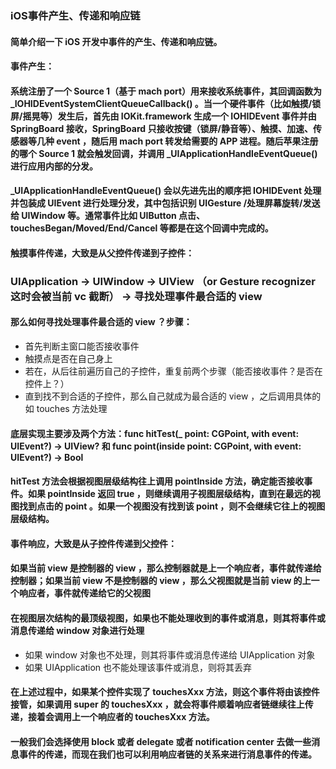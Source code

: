 ### iOS事件产生、传递和响应链
#### 简单介绍一下 iOS 开发中事件的产生、传递和响应链。
#### 事件产生：
#### 系统注册了一个 Source 1（基于 mach port）用来接收系统事件，其回调函数为 _IOHIDEventSystemClientQueueCallback() 。当一个硬件事件（比如触摸/锁屏/摇晃等）发生后，首先由 IOKit.framework 生成一个 IOHIDEvent 事件并由 SpringBoard 接收，SpringBoard 只接收按键（锁屏/静音等）、触摸、加速、传感器等几种 event ，随后用 mach port 转发给需要的 APP 进程。随后苹果注册的哪个 Source 1 就会触发回调，并调用 _UIApplicationHandleEventQueue() 进行应用内部的分发。
#### _UIApplicationHandleEventQueue() 会以先进先出的顺序把 IOHIDEvent 处理并包装成 UIEvent 进行处理分发，其中包括识别 UIGesture /处理屏幕旋转/发送给 UIWindow 等。通常事件比如 UIButton 点击、touchesBegan/Moved/End/Cancel 等都是在这个回调中完成的。
#### 触摸事件传递，大致是从父控件传递到子控件：
### UIApplication -> UIWindow -> UIView （or Gesture recognizer 这时会被当前 vc 截断） -> 寻找处理事件最合适的 view
#### 那么如何寻找处理事件最合适的 view ？步骤：

- 首先判断主窗口能否接收事件
- 触摸点是否在自己身上
- 若在，从后往前遍历自己的子控件，重复前两个步骤（能否接收事件？是否在控件上？）
- 直到找不到合适的子控件，那么自己就成为最合适的 view ，之后调用具体的如 touches 方法处理

#### 底层实现主要涉及两个方法：func hitTest(_ point: CGPoint, with event: UIEvent?) -> UIView? 和 func point(inside point: CGPoint, with event: UIEvent?) -> Bool
#### hitTest 方法会根据视图层级结构往上调用 pointInside 方法，确定能否接收事件。如果 pointInside 返回 true ，则继续调用子视图层级结构，直到在最远的视图找到点击的 point 。如果一个视图没有找到该 point ，则不会继续它往上的视图层级结构。

#### 事件响应，大致是从子控件传递到父控件：
#### 如果当前 view 是控制器的 view ，那么控制器就是上一个响应者，事件就传递给控制器；如果当前 view 不是控制器的 view ，那么父视图就是当前 view 的上一个响应者，事件就传递给它的父视图
#### 在视图层次结构的最顶级视图，如果也不能处理收到的事件或消息，则其将事件或消息传递给 window 对象进行处理
- 如果 window 对象也不处理，则其将事件或消息传递给 UIApplication 对象
- 如果 UIApplication 也不能处理该事件或消息，则将其丢弃

#### 在上述过程中，如果某个控件实现了 touchesXxx 方法，则这个事件将由该控件接管，如果调用 super 的 touchesXxx ，就会将事件顺着响应者链继续往上传递，接着会调用上一个响应者的 touchesXxx 方法。
#### 一般我们会选择使用 block 或者 delegate 或者 notification center 去做一些消息事件的传递，而现在我们也可以利用响应者链的关系来进行消息事件的传递。
